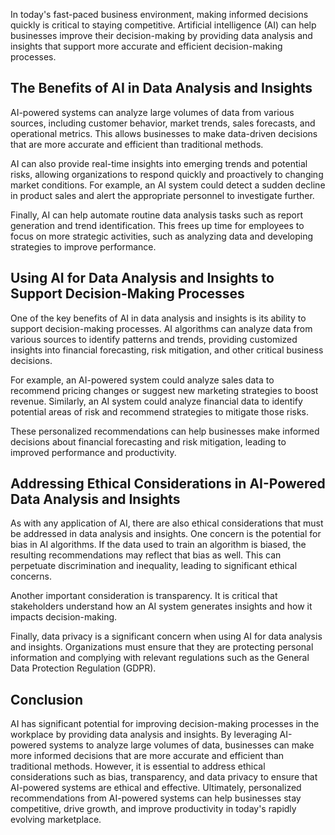 
In today's fast-paced business environment, making informed decisions quickly is critical to staying competitive. Artificial intelligence (AI) can help businesses improve their decision-making by providing data analysis and insights that support more accurate and efficient decision-making processes.

The Benefits of AI in Data Analysis and Insights
------------------------------------------------

AI-powered systems can analyze large volumes of data from various sources, including customer behavior, market trends, sales forecasts, and operational metrics. This allows businesses to make data-driven decisions that are more accurate and efficient than traditional methods.

AI can also provide real-time insights into emerging trends and potential risks, allowing organizations to respond quickly and proactively to changing market conditions. For example, an AI system could detect a sudden decline in product sales and alert the appropriate personnel to investigate further.

Finally, AI can help automate routine data analysis tasks such as report generation and trend identification. This frees up time for employees to focus on more strategic activities, such as analyzing data and developing strategies to improve performance.

Using AI for Data Analysis and Insights to Support Decision-Making Processes
----------------------------------------------------------------------------

One of the key benefits of AI in data analysis and insights is its ability to support decision-making processes. AI algorithms can analyze data from various sources to identify patterns and trends, providing customized insights into financial forecasting, risk mitigation, and other critical business decisions.

For example, an AI-powered system could analyze sales data to recommend pricing changes or suggest new marketing strategies to boost revenue. Similarly, an AI system could analyze financial data to identify potential areas of risk and recommend strategies to mitigate those risks.

These personalized recommendations can help businesses make informed decisions about financial forecasting and risk mitigation, leading to improved performance and productivity.

Addressing Ethical Considerations in AI-Powered Data Analysis and Insights
--------------------------------------------------------------------------

As with any application of AI, there are also ethical considerations that must be addressed in data analysis and insights. One concern is the potential for bias in AI algorithms. If the data used to train an algorithm is biased, the resulting recommendations may reflect that bias as well. This can perpetuate discrimination and inequality, leading to significant ethical concerns.

Another important consideration is transparency. It is critical that stakeholders understand how an AI system generates insights and how it impacts decision-making.

Finally, data privacy is a significant concern when using AI for data analysis and insights. Organizations must ensure that they are protecting personal information and complying with relevant regulations such as the General Data Protection Regulation (GDPR).

Conclusion
----------

AI has significant potential for improving decision-making processes in the workplace by providing data analysis and insights. By leveraging AI-powered systems to analyze large volumes of data, businesses can make more informed decisions that are more accurate and efficient than traditional methods. However, it is essential to address ethical considerations such as bias, transparency, and data privacy to ensure that AI-powered systems are ethical and effective. Ultimately, personalized recommendations from AI-powered systems can help businesses stay competitive, drive growth, and improve productivity in today's rapidly evolving marketplace.

